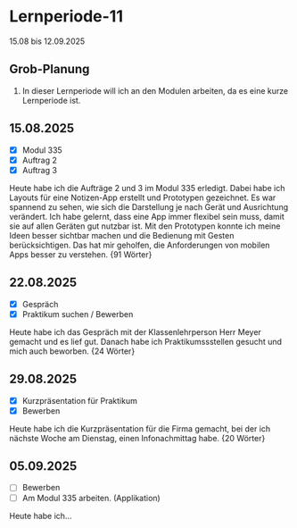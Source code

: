 # Lernperiode-11

15.08 bis 12.09.2025

## Grob-Planung

1. In dieser Lernperiode will ich an den Modulen arbeiten, da es eine kurze Lernperiode ist.

## 15.08.2025

- [x] Modul 335
- [x] Auftrag 2
- [x] Auftrag 3

Heute habe ich die Aufträge 2 und 3 im Modul 335 erledigt. Dabei habe ich Layouts für eine Notizen-App erstellt und Prototypen gezeichnet. Es war spannend zu sehen, wie sich die Darstellung je nach Gerät und Ausrichtung verändert. Ich habe gelernt, dass eine App immer flexibel sein muss, damit sie auf allen Geräten gut nutzbar ist. Mit den Prototypen konnte ich meine Ideen besser sichtbar machen und die Bedienung mit Gesten berücksichtigen. Das hat mir geholfen, die Anforderungen von mobilen Apps besser zu verstehen. {91 Wörter}

## 22.08.2025

- [x] Gespräch
- [x] Praktikum suchen / Bewerben

Heute habe ich das Gespräch mit der Klassenlehrperson Herr Meyer gemacht und es lief gut. Danach habe ich Praktikumssstellen gesucht und mich auch beworben. {24 Wörter}

## 29.08.2025

- [x] Kurzpräsentation für Praktikum
- [x] Bewerben

Heute habe ich die Kurzpräsentation für die Firma gemacht, bei der ich nächste Woche am Dienstag, einen Infonachmittag habe. {20 Wörter}

## 05.09.2025

- [ ] Bewerben
- [ ] Am Modul 335 arbeiten. (Applikation)

Heute habe ich...

